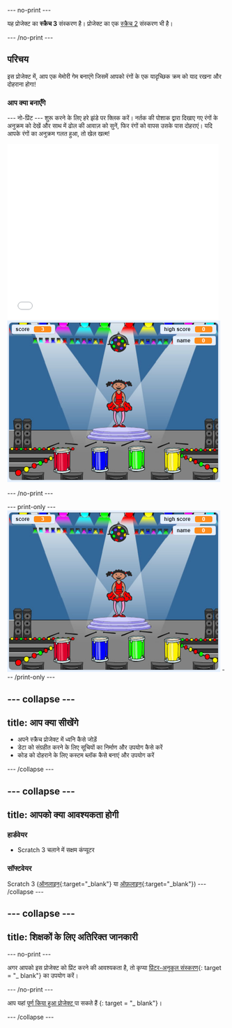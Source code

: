 \--- no-print \---

यह प्रोजेक्ट का **स्क्रैच 3** संस्करण है। प्रोजेक्ट का एक [स्क्रैच 2](https://projects.raspberrypi.org/en/projects/memory-scratch2) संस्करण भी है।

\--- /no-print \---

## परिचय

इस प्रोजेक्ट में, आप एक मेमोरी गेम बनाएंगे जिसमें आपको रंगों के एक यादृच्छिक क्रम को याद रखना और दोहराना होगा!

### आप क्या बनाएँगे

\--- नो-प्रिंट \--- शुरू करने के लिए हरे झंडे पर क्लिक करें। नर्तक की पोशाक द्वारा दिखाए गए रंगों के अनुक्रम को देखें और साथ में ढोल की आवाज़ को सुनें, फिर रंगों को वापस उसके पास दोहराएं। यदि आपके रंगों का अनुक्रम गलत हुआ, तो खेल खत्म!

<div class="scratch-preview">
  <iframe allowtransparency="true" width="485" height="402" src="//scratch.mit.edu/projects/embed/284452634/?autostart=false" frameborder="0" allowfullscreen scrolling="no" mark="crwd-mark"></iframe> <img src="images/screenshot.png" />
</div>

\--- /no-print \---

\--- print-only \--- ![screenshot of finished game](images/screenshot.png) \--- /print-only \---

## \--- collapse \---

## title: आप क्या सीखेंगे

+ अपने स्क्रैच प्रोजेक्ट में ध्वनि कैसे जोड़ें
+ डेटा को संग्रहीत करने के लिए सूचियों का निर्माण और उपयोग कैसे करें
+ कोड को दोहराने के लिए कस्टम ब्लॉक कैसे बनाएं और उपयोग करें

\--- /collapse \---

## \--- collapse \---

## title: आपको क्या आवश्यकता होगी

### हार्डवेयर

+ Scratch 3 चलाने में सक्षम कंप्यूटर

### सॉफ्टवेयर

Scratch 3 ([ऑनलाइन](https://rpf.io/scratchon){:target="_blank"} या [ऑफ़लाइन](https://rpf.io/scratchoff){:target="_blank"}) \--- /collapse \---

## \--- collapse \---

## title: शिक्षकों के लिए अतिरिक्त जानकारी

\--- no-print \---

अगर आपको इस प्रोजेक्ट को प्रिंट करने की आवश्यकता है, तो कृप्या [प्रिंटर-अनुकूल संस्करण](https://projects.raspberrypi.org/en/projects/memory/print){: target = "_ blank"} का उपयोग करें।

\--- /no-print \---

आप यहां [ पूर्ण किया हुआ प्रोजेक्ट ](http://rpf.io/p/en/memory-get) पा सकते हैं {: target = "_ blank"}।

\--- /collapse \---